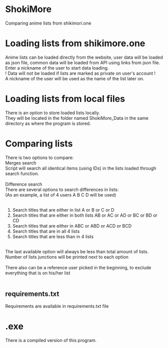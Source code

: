# ShokiMore
Comparing anime lists from shikimori.one
# Loading lists from shikimore.one
Anime lists can be loaded directly from the website, user data will be loaded as json file, common data will be loaded from API using links from json file.
Enter a nickname of the user to start data loading.<br />
! Data will not be loaded if lists are marked as private on user's account !<br />
A nickname of the user will be used as the name of the list later on.
# Loading lists from local files
There is an option to store loaded lists locally.<br />
They will be located in the folder named ShokiMore_Data in the same directory as where the program is stored.<br />
# Comparing lists
There is two options to compare:<br />
Merges search<br />
Script will search all identical items (using IDs) in the lists loaded through search function.<br /><br />
Difference search<br />
There are several options to search differences in lists:<br />
(As an example, a list of 4 users A B C D will be used)<br /><br />
1. Search titles that are either in list A or B or C or D<br />
2. Search titles that are either in both lists AB or AC or AD or BC or BD or CD<br />
3. Search titles that are either in ABC or ABD or ACD or BCD<br />
4. Search titles that are in all 4 lists<br />
5. Search titles that are less than in 4 lists<br />
<br />
The last available option will always be less than total amount of lists.<br />
Number of lists junctions will be printed next to each option<br />
<br />
There also can be a reference user picked in the beginning, to exclude everything that is on his/her list<br />
<br />

## requirements.txt
Requirements are available in requirements.txt file
# .exe
There is a compiled version of this program.

 
